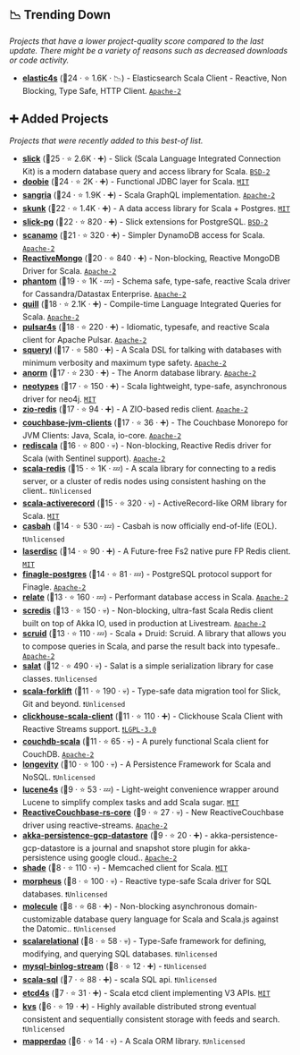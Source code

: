 ## 📉 Trending Down

_Projects that have a lower project-quality score compared to the last update. There might be a variety of reasons such as decreased downloads or code activity._

- <b><a href="https://github.com/sksamuel/elastic4s">elastic4s</a></b> (🥇24 ·  ⭐ 1.6K · 📉) - Elasticsearch Scala Client - Reactive, Non Blocking, Type Safe, HTTP Client. <code><a href="http://bit.ly/3nYMfla">Apache-2</a></code>

## ➕ Added Projects

_Projects that were recently added to this best-of list._

- <b><a href="https://github.com/slick/slick">slick</a></b> (🥇25 ·  ⭐ 2.6K · ➕) - Slick (Scala Language Integrated Connection Kit) is a modern database query and access library for Scala. <code><a href="http://bit.ly/3rqEWVr">BSD-2</a></code>
- <b><a href="https://github.com/tpolecat/doobie">doobie</a></b> (🥇24 ·  ⭐ 2K · ➕) - Functional JDBC layer for Scala. <code><a href="http://bit.ly/34MBwT8">MIT</a></code>
- <b><a href="https://github.com/sangria-graphql/sangria">sangria</a></b> (🥇24 ·  ⭐ 1.9K · ➕) - Scala GraphQL implementation. <code><a href="http://bit.ly/3nYMfla">Apache-2</a></code>
- <b><a href="https://github.com/tpolecat/skunk">skunk</a></b> (🥇22 ·  ⭐ 1.4K · ➕) - A data access library for Scala + Postgres. <code><a href="http://bit.ly/34MBwT8">MIT</a></code>
- <b><a href="https://github.com/tminglei/slick-pg">slick-pg</a></b> (🥇22 ·  ⭐ 820 · ➕) - Slick extensions for PostgreSQL. <code><a href="http://bit.ly/3rqEWVr">BSD-2</a></code>
- <b><a href="https://github.com/scanamo/scanamo">scanamo</a></b> (🥈21 ·  ⭐ 320 · ➕) - Simpler DynamoDB access for Scala. <code><a href="http://bit.ly/3nYMfla">Apache-2</a></code>
- <b><a href="https://github.com/ReactiveMongo/ReactiveMongo">ReactiveMongo</a></b> (🥈20 ·  ⭐ 840 · ➕) - Non-blocking, Reactive MongoDB Driver for Scala. <code><a href="http://bit.ly/3nYMfla">Apache-2</a></code>
- <b><a href="https://github.com/outworkers/phantom">phantom</a></b> (🥈19 ·  ⭐ 1K · 💤) - Schema safe, type-safe, reactive Scala driver for Cassandra/Datastax Enterprise. <code><a href="http://bit.ly/3nYMfla">Apache-2</a></code>
- <b><a href="https://github.com/zio/zio-quill">quill</a></b> (🥈18 ·  ⭐ 2.1K · ➕) - Compile-time Language Integrated Queries for Scala. <code><a href="http://bit.ly/3nYMfla">Apache-2</a></code>
- <b><a href="https://github.com/CleverCloud/pulsar4s">pulsar4s</a></b> (🥈18 ·  ⭐ 220 · ➕) - Idiomatic, typesafe, and reactive Scala client for Apache Pulsar. <code><a href="http://bit.ly/3nYMfla">Apache-2</a></code>
- <b><a href="https://github.com/squeryl/squeryl">squeryl</a></b> (🥈17 ·  ⭐ 580 · ➕) - A Scala DSL for talking with databases with minimum verbosity and maximum type safety. <code><a href="http://bit.ly/3nYMfla">Apache-2</a></code>
- <b><a href="https://github.com/playframework/anorm">anorm</a></b> (🥈17 ·  ⭐ 230 · ➕) - The Anorm database library. <code><a href="http://bit.ly/3nYMfla">Apache-2</a></code> <code><img src="https://www.playframework.com/assets/images/logos/1d627942f0b2f115f8638936a212244a-play_icon_full_color.png" style="display:inline;" width="13" height="13"></code>
- <b><a href="https://github.com/neotypes/neotypes">neotypes</a></b> (🥈17 ·  ⭐ 150 · ➕) - Scala lightweight, type-safe, asynchronous driver for neo4j. <code><a href="http://bit.ly/34MBwT8">MIT</a></code>
- <b><a href="https://github.com/zio/zio-redis">zio-redis</a></b> (🥈17 ·  ⭐ 94 · ➕) - A ZIO-based redis client. <code><a href="http://bit.ly/3nYMfla">Apache-2</a></code> <code><img src="https://zio.dev/img/navbar_brand.png" style="display:inline;" width="13" height="13"></code>
- <b><a href="https://github.com/couchbase/couchbase-jvm-clients">couchbase-jvm-clients</a></b> (🥈17 ·  ⭐ 36 · ➕) - The Couchbase Monorepo for JVM Clients: Java, Scala, io-core. <code><a href="http://bit.ly/3nYMfla">Apache-2</a></code>
- <b><a href="https://github.com/etaty/rediscala">rediscala</a></b> (🥈16 ·  ⭐ 800 · 💀) - Non-blocking, Reactive Redis driver for Scala (with Sentinel support). <code><a href="http://bit.ly/3nYMfla">Apache-2</a></code>
- <b><a href="https://github.com/debasishg/scala-redis">scala-redis</a></b> (🥉15 ·  ⭐ 1K · 💤) - A scala library for connecting to a redis server, or a cluster of redis nodes using consistent hashing on the client.. <code>❗Unlicensed</code>
- <b><a href="https://github.com/aselab/scala-activerecord">scala-activerecord</a></b> (🥉15 ·  ⭐ 320 · 💀) - ActiveRecord-like ORM library for Scala. <code><a href="http://bit.ly/34MBwT8">MIT</a></code>
- <b><a href="https://github.com/mongodb/casbah">casbah</a></b> (🥉14 ·  ⭐ 530 · 💤) - Casbah is now officially end-of-life (EOL). <code>❗Unlicensed</code>
- <b><a href="https://github.com/laserdisc-io/laserdisc">laserdisc</a></b> (🥉14 ·  ⭐ 90 · ➕) - A Future-free Fs2 native pure FP Redis client. <code><a href="http://bit.ly/34MBwT8">MIT</a></code>
- <b><a href="https://github.com/finagle/finagle-postgres">finagle-postgres</a></b> (🥉14 ·  ⭐ 81 · 💤) - PostgreSQL protocol support for Finagle. <code><a href="http://bit.ly/3nYMfla">Apache-2</a></code>
- <b><a href="https://github.com/lucidsoftware/relate">relate</a></b> (🥉13 ·  ⭐ 160 · 💤) - Performant database access in Scala. <code><a href="http://bit.ly/3nYMfla">Apache-2</a></code>
- <b><a href="https://github.com/Livestream/scredis">scredis</a></b> (🥉13 ·  ⭐ 150 · 💀) - Non-blocking, ultra-fast Scala Redis client built on top of Akka IO, used in production at Livestream. <code><a href="http://bit.ly/3nYMfla">Apache-2</a></code>
- <b><a href="https://github.com/ing-bank/scruid">scruid</a></b> (🥉13 ·  ⭐ 110 · 💤) - Scala + Druid: Scruid. A library that allows you to compose queries in Scala, and parse the result back into typesafe.. <code><a href="http://bit.ly/3nYMfla">Apache-2</a></code>
- <b><a href="https://github.com/salat/salat">salat</a></b> (🥉12 ·  ⭐ 490 · 💀) - Salat is a simple serialization library for case classes. <code>❗Unlicensed</code>
- <b><a href="https://github.com/lastland/scala-forklift">scala-forklift</a></b> (🥉11 ·  ⭐ 190 · 💀) - Type-safe data migration tool for Slick, Git and beyond. <code>❗Unlicensed</code>
- <b><a href="https://github.com/crobox/clickhouse-scala-client">clickhouse-scala-client</a></b> (🥉11 ·  ⭐ 110 · ➕) - Clickhouse Scala Client with Reactive Streams support. <code><a href="http://bit.ly/37RvQcA">❗️LGPL-3.0</a></code>
- <b><a href="https://github.com/beloglazov/couchdb-scala">couchdb-scala</a></b> (🥉11 ·  ⭐ 65 · 💀) - A purely functional Scala client for CouchDB. <code><a href="http://bit.ly/3nYMfla">Apache-2</a></code>
- <b><a href="https://github.com/longevityframework/longevity">longevity</a></b> (🥉10 ·  ⭐ 100 · 💀) - A Persistence Framework for Scala and NoSQL. <code>❗Unlicensed</code>
- <b><a href="https://github.com/outr/lucene4s">lucene4s</a></b> (🥉9 ·  ⭐ 53 · 💤) - Light-weight convenience wrapper around Lucene to simplify complex tasks and add Scala sugar. <code><a href="http://bit.ly/34MBwT8">MIT</a></code>
- <b><a href="https://github.com/ReactiveCouchbase/reactivecouchbase-rs-core">ReactiveCouchbase-rs-core</a></b> (🥉9 ·  ⭐ 27 · 💀) - New ReactiveCouchbase driver using reactive-streams. <code><a href="http://bit.ly/3nYMfla">Apache-2</a></code>
- <b><a href="https://github.com/innFactory/akka-persistence-gcp-datastore">akka-persistence-gcp-datastore</a></b> (🥉9 ·  ⭐ 20 · ➕) - akka-persistence-gcp-datastore is a journal and snapshot store plugin for akka-persistence using google cloud.. <code><a href="http://bit.ly/3nYMfla">Apache-2</a></code>
- <b><a href="https://github.com/monix/shade">shade</a></b> (🥉8 ·  ⭐ 110 · 💀) - Memcached client for Scala. <code><a href="http://bit.ly/34MBwT8">MIT</a></code>
- <b><a href="https://github.com/outworkers/morpheus">morpheus</a></b> (🥉8 ·  ⭐ 100 · 💀) - Reactive type-safe Scala driver for SQL databases. <code>❗Unlicensed</code>
- <b><a href="https://github.com/scalamolecule/molecule">molecule</a></b> (🥉8 ·  ⭐ 68 · ➕) - Non-blocking asynchronous domain-customizable database query language for Scala and Scala.js against the Datomic.. <code>❗Unlicensed</code>
- <b><a href="https://github.com/outr/scalarelational">scalarelational</a></b> (🥉8 ·  ⭐ 58 · 💀) - Type-Safe framework for defining, modifying, and querying SQL databases. <code>❗Unlicensed</code>
- <b><a href="https://github.com/laserdisc-io/mysql-binlog-stream">mysql-binlog-stream</a></b> (🥉8 ·  ⭐ 12 · ➕) -  <code>❗Unlicensed</code>
- <b><a href="https://github.com/wangzaixiang/scala-sql">scala-sql</a></b> (🥉7 ·  ⭐ 88 · ➕) - scala SQL api. <code>❗Unlicensed</code>
- <b><a href="https://github.com/mingchuno/etcd4s">etcd4s</a></b> (🥉7 ·  ⭐ 31 · ➕) - Scala etcd client implementing V3 APIs. <code><a href="http://bit.ly/34MBwT8">MIT</a></code>
- <b><a href="https://github.com/zero-deps/kvs">kvs</a></b> (🥉6 ·  ⭐ 19 · ➕) - Highly available distributed strong eventual consistent and sequentially consistent storage with feeds and search. <code>❗Unlicensed</code>
- <b><a href="https://github.com/kostaskougios/mapperdao">mapperdao</a></b> (🥉6 ·  ⭐ 14 · 💀) - A Scala ORM library. <code>❗Unlicensed</code>

